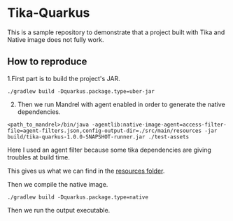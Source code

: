 # Tika-Quarkus

This is a sample repository to demonstrate that a project built with Tika and Native image does not fully work. 

## How to reproduce

1.First part is to build the project's JAR.

```shell
./gradlew build -Dquarkus.package.type=uber-jar 
```

2. Then we run Mandrel with agent enabled in order to generate the native dependencies.

```shell
<path_to_mandrel>/bin/java -agentlib:native-image-agent=access-filter-file=agent-filters.json,config-output-dir=./src/main/resources -jar build/tika-quarkus-1.0.0-SNAPSHOT-runner.jar ./test-assets  
```

Here I used an agent filter because some tika dependencies are giving troubles at build time. 

This gives us what we can find in the [resources folder](./src/main/resources).

Then we compile the native image.

```shell
./gradlew build -Dquarkus.package.type=native
```

Then we run the output executable.

```shell

```